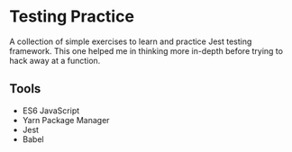 # Testing Practice

A collection of simple exercises to learn and practice Jest testing framework. This one helped me in thinking more in-depth before trying to hack away at a function.

## Tools

- ES6 JavaScript
- Yarn Package Manager
- Jest
- Babel
